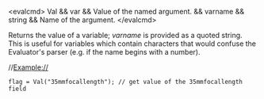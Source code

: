 \<evalcmd\> Val && var && Value of the named argument. && varname && string && Name of the argument. \</evalcmd\>

Returns the value of a variable; *varname* is provided as a quoted string. This is useful for variables which contain characters that would confuse the Evaluator's parser (e.g. if the name begins with a number).

//<Example://>

    flag = Val("35mmfocallength"); // get value of the 35mmfocallength field
